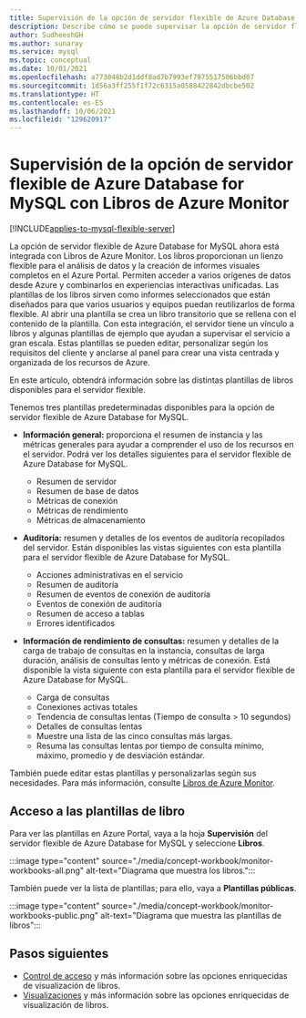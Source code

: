 ```yaml
---
title: Supervisión de la opción de servidor flexible de Azure Database for MySQL con Libros de Azure Monitor
description: Describe cómo se puede supervisar la opción de servidor flexible de Azure Database for MySQL con Libros de Azure Monitor.
author: SudheeshGH
ms.author: sunaray
ms.service: mysql
ms.topic: conceptual
ms.date: 10/01/2021
ms.openlocfilehash: a773048b2d1ddf8ad7b7993ef7975517506bbd07
ms.sourcegitcommit: 1d56a3ff255f1f72c6315a0588422842dbcbe502
ms.translationtype: HT
ms.contentlocale: es-ES
ms.lasthandoff: 10/06/2021
ms.locfileid: "129620917"
---
```

# <a name="monitoring-azure-database-for-mysql---flexible-server-with-azure-monitor-workbooks"></a>Supervisión de la opción de servidor flexible de Azure Database for MySQL con Libros de Azure Monitor

[!INCLUDE[applies-to-mysql-flexible-server](../includes/applies-to-mysql-flexible-server.md)]

La opción de servidor flexible de Azure Database for MySQL ahora está integrada con Libros de Azure Monitor. Los libros proporcionan un lienzo flexible para el análisis de datos y la creación de informes visuales completos en el Azure Portal. Permiten acceder a varios orígenes de datos desde Azure y combinarlos en experiencias interactivas unificadas. Las plantillas de los libros sirven como informes seleccionados que están diseñados para que varios usuarios y equipos puedan reutilizarlos de forma flexible. Al abrir una plantilla se crea un libro transitorio que se rellena con el contenido de la plantilla. Con esta integración, el servidor tiene un vínculo a libros y algunas plantillas de ejemplo que ayudan a supervisar el servicio a gran escala. Estas plantillas se pueden editar, personalizar según los requisitos del cliente y anclarse al panel para crear una vista centrada y organizada de los recursos de Azure.
 
En este artículo, obtendrá información sobre las distintas plantillas de libros disponibles para el servidor flexible.

Tenemos tres plantillas predeterminadas disponibles para la opción de servidor flexible de Azure Database for MySQL.
 
- **Información general:** proporciona el resumen de instancia y las métricas generales para ayudar a comprender el uso de los recursos en el servidor. Podrá ver los detalles siguientes para el servidor flexible de Azure Database for MySQL.

    * Resumen de servidor 
    * Resumen de base de datos
    * Métricas de conexión 
    * Métricas de rendimiento 
    * Métricas de almacenamiento 

* **Auditoría:** resumen y detalles de los eventos de auditoría recopilados del servidor. Están disponibles las vistas siguientes con esta plantilla para el servidor flexible de Azure Database for MySQL.

    * Acciones administrativas en el servicio
    * Resumen de auditoría
    * Resumen de eventos de conexión de auditoría
    * Eventos de conexión de auditoría
    * Resumen de acceso a tablas
    * Errores identificados

* **Información de rendimiento de consultas:** resumen y detalles de la carga de trabajo de consultas en la instancia, consultas de larga duración, análisis de consultas lento y métricas de conexión. Está disponible la vista siguiente con esta plantilla para el servidor flexible de Azure Database for MySQL.

    * Carga de consultas
    * Conexiones activas totales
    * Tendencia de consultas lentas (Tiempo de consulta > 10 segundos)
    * Detalles de consultas lentas
    * Muestre una lista de las cinco consultas más largas.
    * Resuma las consultas lentas por tiempo de consulta mínimo, máximo, promedio y de desviación estándar.

También puede editar estas plantillas y personalizarlas según sus necesidades. Para más información, consulte [Libros de Azure Monitor](../../azure-monitor/visualize/workbooks-overview.md#editing-mode).

 ## <a name="how-to-access-workbook-templates"></a>Acceso a las plantillas de libro

Para ver las plantillas en Azure Portal, vaya a la hoja **Supervisión** del servidor flexible de Azure Database for MySQL y seleccione **Libros**.

:::image type="content" source="./media/concept-workbook/monitor-workbooks-all.png" alt-text="Diagrama que muestra los libros.":::

También puede ver la lista de plantillas; para ello, vaya a **Plantillas públicas**.

:::image type="content" source="./media/concept-workbook/monitor-workbooks-public.png" alt-text="Diagrama que muestra las plantillas de libros":::


## <a name="next-steps"></a>Pasos siguientes
- [Control de acceso](../../azure-monitor/visualize/workbooks-access-control.md) y más información sobre las opciones enriquecidas de visualización de libros.
- [Visualizaciones](../../azure-monitor/visualize/workbooks-overview.md#visualizations) y más información sobre las opciones enriquecidas de visualización de libros.
